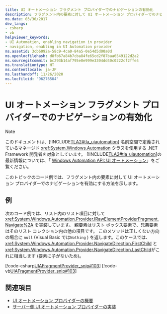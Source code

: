 ```yaml
---
title: UI オートメーション フラグメント プロバイダーでのナビゲーションの有効化
description: フラグメント内の要素に対して UI オートメーション プロバイダーでのナビゲーションを有効にする方法を示す例をご覧ください。
ms.date: 03/30/2017
dev_langs:
- csharp
- vb
helpviewer_keywords:
- UI Automation, enabling navigation in provider
- navigation, enabling in UI Automation provider
ms.assetid: 3cb6092a-58c9-4ca0-84a5-0e54d5d00a0d
ms.openlocfilehash: d8fb67a84b7cba84fe65cd2f87baa6549122d2a2
ms.sourcegitcommit: bc293b14af795e0e999e3304dd40c0222cf2ffe4
ms.translationtype: HT
ms.contentlocale: ja-JP
ms.lasthandoff: 11/26/2020
ms.locfileid: "96276504"
---
```

# <a name="enable-navigation-in-a-ui-automation-fragment-provider"></a>UI オートメーション フラグメント プロバイダーでのナビゲーションの有効化

> [!NOTE]
> このドキュメントは、[!INCLUDE[TLA2#tla_uiautomation](../../../includes/tla2sharptla-uiautomation-md.md)] 名前空間で定義されているマネージド <xref:System.Windows.Automation> クラスを使用する .NET Framework 開発者を対象としています。 [!INCLUDE[TLA2#tla_uiautomation](../../../includes/tla2sharptla-uiautomation-md.md)]の最新情報については、「 [Windows Automation API: UI オートメーション](/windows/win32/winauto/entry-uiauto-win32)」をご覧ください。  
  
 このトピックのコード例では、フラグメント内の要素に対して UI オートメーション プロバイダーでのナビゲーションを有効にする方法を示します。  
  
## <a name="example"></a>例  

 次のコード例では、リスト内のリスト項目に対して <xref:System.Windows.Automation.Provider.IRawElementProviderFragment.Navigate%2A> を実装しています。 親要素はリスト ボックス要素で、兄弟要素はそのリスト コレクション内の他の項目です。 このメソッドは正しくない方向の場合に `null` (Visual Basic では`Nothing` ) を返します。このケースでは、 <xref:System.Windows.Automation.Provider.NavigateDirection.FirstChild> と <xref:System.Windows.Automation.Provider.NavigateDirection.LastChild>がこれに相当します (要素に子がないため)。  
  
 [!code-csharp[UIAFragmentProvider_snip#103](../../../samples/snippets/csharp/VS_Snippets_Wpf/UIAFragmentProvider_snip/CSharp/ListItemFragment.cs#103)]
 [!code-vb[UIAFragmentProvider_snip#103](../../../samples/snippets/visualbasic/VS_Snippets_Wpf/UIAFragmentProvider_snip/VisualBasic/ListItemFragment.vb#103)]  
  
## <a name="see-also"></a>関連項目

- [UI オートメーション プロバイダーの概要](ui-automation-providers-overview.md)
- [サーバー側 UI オートメーション プロバイダーの実装](server-side-ui-automation-provider-implementation.md)
